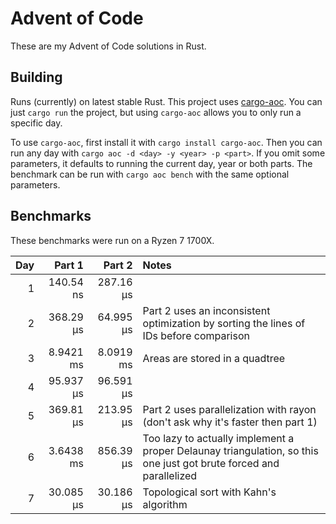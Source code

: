 # Advent of Code

These are my Advent of Code solutions in Rust.

## Building

Runs (currently) on latest stable Rust. This project uses [cargo-aoc](https://github.com/gobanos/cargo-aoc). You can just `cargo run` the project, but using `cargo-aoc` allows you to only run a specific day.

To use `cargo-aoc`, first install it with `cargo install cargo-aoc`. Then you can run any day with `cargo aoc -d <day> -y <year> -p <part>`. If you omit some parameters, it defaults to running the current day, year or both parts. The benchmark can be run with `cargo aoc bench` with the same optional parameters.

## Benchmarks

These benchmarks were run on a Ryzen 7 1700X.

| Day |    Part 1 |    Part 2 | Notes                                                                                                              |
|----:|----------:|----------:|:-------------------------------------------------------------------------------------------------------------------|
|   1 | 140.54 ns | 287.16 µs |                                                                                                                    |
|   2 | 368.29 µs | 64.995 µs | Part 2 uses an inconsistent optimization by sorting the lines of IDs before comparison                             |
|   3 | 8.9421 ms | 8.0919 ms | Areas are stored in a quadtree                                                                                     |
|   4 | 95.937 µs | 96.591 µs |                                                                                                                    |
|   5 | 369.81 µs | 213.95 µs | Part 2 uses parallelization with rayon (don't ask why it's faster then part 1)                                     |
|   6 | 3.6438 ms | 856.39 µs | Too lazy to actually implement a proper Delaunay triangulation, so this one just got brute forced and parallelized |
|   7 | 30.085 µs | 30.186 µs | Topological sort with Kahn's algorithm                                                                             |

